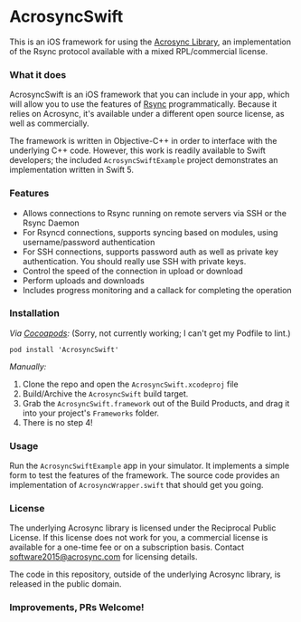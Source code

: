 # AcrosyncSwift

This is an iOS framework for using the [Acrosync Library](https://github.com/gilbertchen/acrosync-library), an implementation of the Rsync protocol available with a mixed RPL/commercial license.

### What it does
AcrosyncSwift is an iOS framework that you can include in your app, which will allow you to use the features of [Rsync](https://rsync.samba.org) programmatically. Because it relies on Acrosync, it's available under a different open source license, as well as commercially. 

The framework is written in Objective-C++ in order to interface with the underlying C++ code. However, this work is readily available to Swift developers; the included `AcrosyncSwiftExample` project demonstrates an implementation written in Swift 5.

### Features

* Allows connections to Rsync running on remote servers via SSH or the Rsync Daemon
* For Rsyncd connections, supports syncing based on modules, using username/password authentication
* For SSH connections, supports password auth as well as private key authentication. You should really use SSH with private keys.
* Control the speed of the connection in upload or download
* Perform uploads and downloads
* Includes progress monitoring and a callack for completing the operation


### Installation

*Via [Cocoapods](https://cocoapods.org):*
(Sorry, not currently working; I can't get my Podfile to lint.)

`pod install 'AcrosyncSwift'`

*Manually:*

1. Clone the repo and open the `AcrosyncSwift.xcodeproj` file
2. Build/Archive the `AcrosyncSwift` build target.
3. Grab the `AcrosyncSwift.framework` out of the Build Products, and drag it into your project's `Frameworks` folder.
4. There is no step 4!

### Usage

Run the `AcrosyncSwiftExample` app in your simulator. It implements a simple form to test the features of the framework. The source code provides an implementation of `AcrosyncWrapper.swift` that should get you going.

### License
The underlying Acrosync library is licensed under the Reciprocal Public License. If this license does not work for you, a commercial license is available for a one-time fee or on a subscription basis. Contact [software2015@acrosync.com](mailto:software2015@acrosync.com) for licensing details.

The code in this repository, outside of the underlying Acrosync library, is released in the public domain.

### Improvements, PRs Welcome!